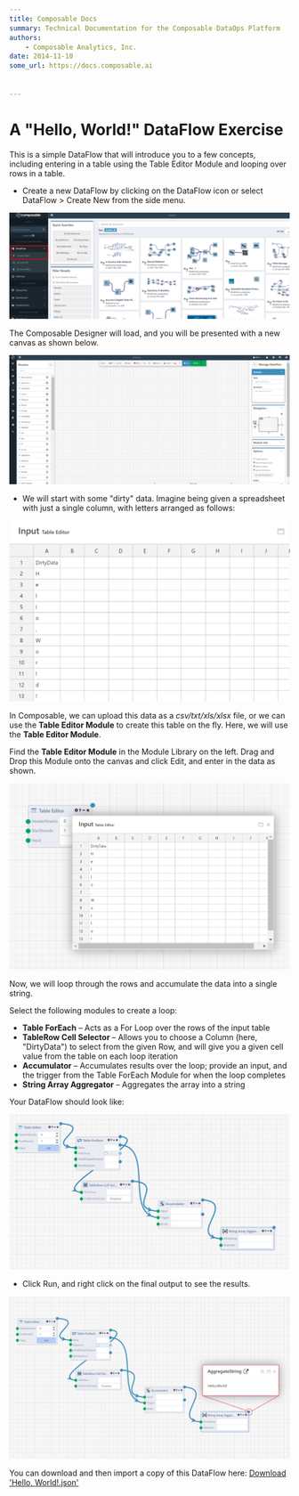 ```yaml
---
title: Composable Docs
summary: Technical Documentation for the Composable DataOps Platform
authors:
    - Composable Analytics, Inc.
date: 2014-11-10
some_url: https://docs.composable.ai


---
```


# A "Hello, World!" DataFlow Exercise

This is a simple DataFlow that will introduce you to a few concepts, including entering in a table using the Table Editor Module and looping over rows in a table.

- Create a new DataFlow by clicking on the DataFlow icon or select DataFlow > Create New from the side menu.

![!Example "Hello, World!" DataFlow](img/DataFlow-HelloWorld-01.png)

The Composable Designer will load, and you will be presented with a new canvas as shown below.
 
![!Example "Hello, World!" DataFlow](img/DataFlow-HelloWorld-02.png)

- We will start with some "dirty" data. Imagine being given a spreadsheet with just a single column, with letters arranged as follows:

![!Example "Hello, World!" DataFlow](img/DataFlow-HelloWorld-03.png)

In Composable, we can upload this data as a *csv/txt/xls/xlsx* file, or we can use the **Table Editor Module** to create this table on the fly. Here, we will use the **Table Editor Module**.

Find the **Table Editor Module** in the Module Library on the left. Drag and Drop this Module onto the canvas and click Edit, and enter in the data as shown.

![!Example "Hello, World!" DataFlow](img/DataFlow-HelloWorld-04.png)

Now, we will loop through the rows and accumulate the data into a single string.

Select the following modules to create a loop:

- **Table ForEach** – Acts as a For Loop over the rows of the input table
- **TableRow Cell Selector** – Allows you to choose a Column (here, "DirtyData") to select from the given Row, and will give you a given cell value from the table on each loop iteration
- **Accumulator** – Accumulates results over the loop; provide an input, and the trigger from the Table ForEach Module for when the loop completes
- **String Array Aggregator** – Aggregates the array into a string

Your DataFlow should look like:

![!Example "Hello, World!" DataFlow](img/DataFlow-HelloWorld-05.png)

- Click Run, and right click on the final output to see the results.
 
![!Example "Hello, World!" DataFlow](img/DataFlow-HelloWorld-06.png)

You can download and then import a copy of this DataFlow here: <a href="../../Tutorial/img/Hello, World!.json" download="Hello, World!.json">Download 'Hello, World!.json'</a>
